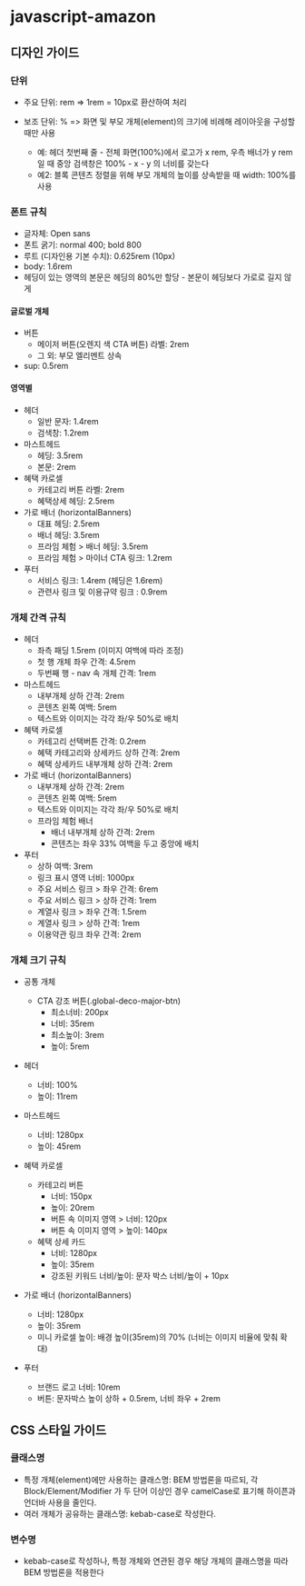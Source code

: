 # javascript-amazon 

## 디자인 가이드

### 단위
- 주요 단위: rem => 1rem = 10px로 환산하여 처리
  
- 보조 단위: % => 화면 및 부모 개체(element)의 크기에 비례해 레이아웃을 구성할 때만 사용
  * 예: 헤더 첫번째 줄 - 전체 화면(100%)에서 로고가 x rem, 우측 배너가 y rem일 때 중앙 검색창은 100% - x - y 의 너비를 갖는다
  * 예2: 블록 콘텐츠 정렬을 위해 부모 개체의 높이를 상속받을 때 width: 100%를 사용


### 폰트 규칙
- 글자체: Open sans
- 폰트 굵기: normal 400; bold 800
- 루트 (디자인용 기본 수치): 0.625rem (10px)
- body: 1.6rem
- 헤딩이 있는 영역의 본문은 헤딩의 80%만 할당 - 본문이 헤딩보다 가로로 길지 않게

#### 글로벌 개체
- 버튼
  * 메이저 버튼(오렌지 색 CTA 버튼) 라벨: 2rem
  * 그 외: 부모 엘리멘트 상속
- sup: 0.5rem

#### 영역별 
- 헤더
  * 일반 문자: 1.4rem
  * 검색창: 1.2rem
- 마스트헤드
  * 헤딩: 3.5rem
  * 본문: 2rem
- 혜택 카로셀
  * 카테고리 버튼 라벨: 2rem
  * 혜택상세 헤딩: 2.5rem
- 가로 배너 (horizontalBanners)
  * 대표 헤딩: 2.5rem
  * 배너 헤딩: 3.5rem
  * 프라임 체험 > 배너 헤딩: 3.5rem
  * 프라임 체험 > 마이너 CTA 링크: 1.2rem
- 푸터 
  * 서비스 링크: 1.4rem (헤딩은 1.6rem)
  * 관련사 링크 및 이용규약 링크 : 0.9rem


### 개체 간격 규칙
- 헤더
  * 좌측 패딩 1.5rem (이미지 여백에 따라 조정)
  * 첫 행 개체 좌우 간격: 4.5rem
  * 두번째 행 - nav 속 개체 간격: 1rem
- 마스트헤드
  * 내부개체 상하 간격: 2rem
  * 콘텐츠 왼쪽 여백: 5rem
  * 텍스트와 이미지는 각각 좌/우 50%로 배치
- 혜택 카로셀
  * 카테고리 선택버튼 간격: 0.2rem
  * 혜택 카테고리와 상세카드 상하 간격: 2rem
  * 혜택 상세카드 내부개체 상하 간격: 2rem
- 가로 배너 (horizontalBanners)
  * 내부개체 상하 간격: 2rem
  * 콘텐츠 왼쪽 여백: 5rem
  * 텍스트와 이미지는 각각 좌/우 50%로 배치
  * 프라임 체험 배너
    + 배너 내부개체 상하 간격: 2rem
    + 콘텐츠는 좌우 33% 여백을 두고 중앙에 배치
- 푸터
  * 상하 여백: 3rem
  * 링크 표시 영역 너비: 1000px
  * 주요 서비스 링크 > 좌우 간격: 6rem
  * 주요 서비스 링크 > 상하 간격: 1rem
  * 계열사 링크 > 좌우 간격: 1.5rem
  * 계열사 링크 > 상하 간격: 1rem
  * 이용약관 링크 좌우 간격: 2rem

### 개체 크기 규칙
- 공통 개체
  * CTA 강조 버튼(.global-deco-major-btn)
    + 최소너비: 200px
    + 너비: 35rem
    + 최소높이: 3rem
    + 높이: 5rem
     
- 헤더
  * 너비: 100%
  * 높이: 11rem
- 마스트헤드
  * 너비: 1280px
  * 높이: 45rem
- 혜택 카로셀
  * 카테고리 버튼
    + 너비: 150px
    + 높이: 20rem
    + 버튼 속 이미지 영역 > 너비: 120px
    + 버튼 속 이미지 영역 > 높이: 140px
  * 혜택 상세 카드
    + 너비: 1280px
    + 높이: 35rem
    + 강조된 키워드 너비/높이: 문자 박스 너비/높이 + 10px
- 가로 배너 (horizontalBanners)
  * 너비: 1280px
  * 높이: 35rem
  * 미니 카로셀 높이: 배경 높이(35rem)의 70% (너비는 이미지 비율에 맞춰 확대)
- 푸터
  * 브랜드 로고 너비: 10rem
  * 버튼: 문자박스 높이 상하 + 0.5rem, 너비 좌우 + 2rem


## CSS 스타일 가이드

### 클래스명
- 특정 개체(element)에만 사용하는 클래스명: BEM 방법론을 따르되, 각 Block/Element/Modifier 가 두 단어 이상인 경우 camelCase로 표기해 하이픈과 언더바 사용을 줄인다.
- 여러 개체가 공유하는 클래스명: kebab-case로 작성한다.

### 변수명
- kebab-case로 작성하나, 특정 개체와 연관된 경우 해당 개체의 클래스명을 따라 BEM 방법론을 적용한다